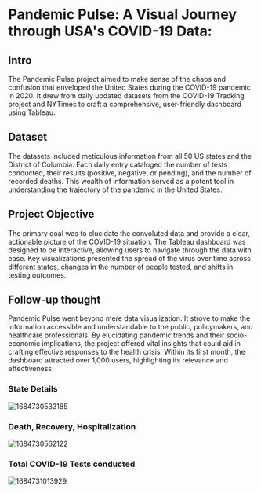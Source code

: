 # Pandemic Pulse: A Visual Journey through USA's COVID-19 Data:

## Intro
The Pandemic Pulse project aimed to make sense of the chaos and confusion that enveloped the United States during the COVID-19 pandemic in 2020. It drew from daily updated datasets from the COVID-19 Tracking project and NYTimes to craft a comprehensive, user-friendly dashboard using Tableau.

## Dataset
The datasets included meticulous information from all 50 US states and the District of Columbia. Each daily entry cataloged the number of tests conducted, their results (positive, negative, or pending), and the number of recorded deaths. This wealth of information served as a potent tool in understanding the trajectory of the pandemic in the United States.

## Project Objective
The primary goal was to elucidate the convoluted data and provide a clear, actionable picture of the COVID-19 situation. The Tableau dashboard was designed to be interactive, allowing users to navigate through the data with ease. Key visualizations presented the spread of the virus over time across different states, changes in the number of people tested, and shifts in testing outcomes.

## Follow-up thought
Pandemic Pulse went beyond mere data visualization. It strove to make the information accessible and understandable to the public, policymakers, and healthcare professionals. By elucidating pandemic trends and their socio-economic implications, the project offered vital insights that could aid in crafting effective responses to the health crisis. Within its first month, the dashboard attracted over 1,000 users, highlighting its relevance and effectiveness.

### State Details
![1684730533185](https://github.com/XCc2001/US-COVID19/assets/86503605/7a9c7e64-2e15-4fb0-a6c2-b4f5de52ad45)

### Death, Recovery, Hospitalization
![1684730562122](https://github.com/XCc2001/US-COVID19/assets/86503605/15089ef7-f5c3-45b0-9a95-328cba5a2226)

### Total COVID-19 Tests conducted
![1684731013929](https://github.com/XCc2001/US-COVID19/assets/86503605/35db4274-2dad-4b69-a3be-6786300f599f)


